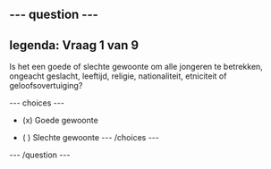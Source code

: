 --- question ---
---
legenda: Vraag 1 van 9
---

Is het een goede of slechte gewoonte om alle jongeren te betrekken, ongeacht geslacht, leeftijd, religie, nationaliteit, etniciteit of geloofsovertuiging?

--- choices ---
- (x) Goede gewoonte

- ( ) Slechte gewoonte --- /choices ---

--- /question ---
